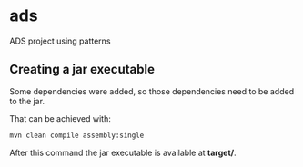 # ads
ADS project using patterns

## Creating a jar executable
Some dependencies were added, so those dependencies need to be added to the jar.


That can be achieved with:
```bash
mvn clean compile assembly:single
```

After this command the jar executable is available at **target/**.